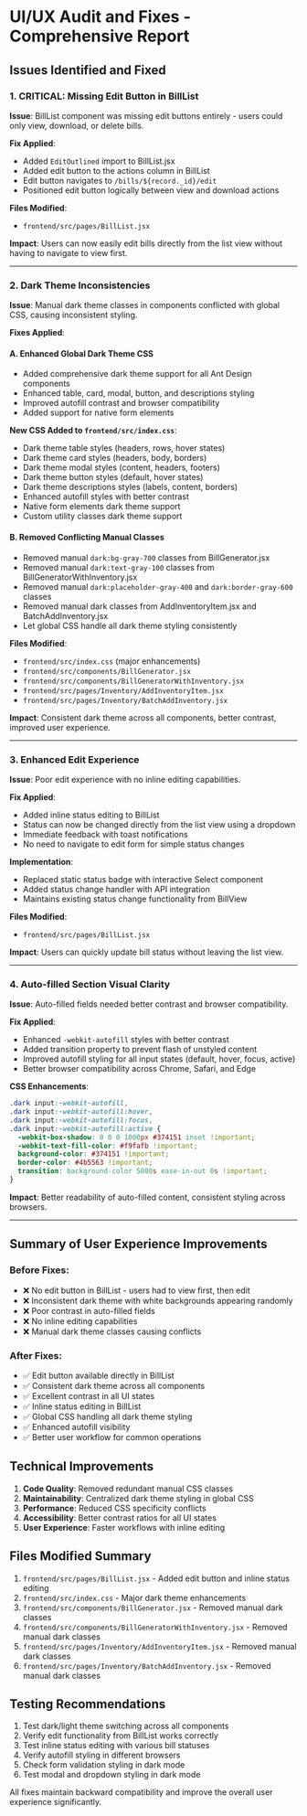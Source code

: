 # UI/UX Audit and Fixes - Comprehensive Report

## Issues Identified and Fixed

### 1. **CRITICAL: Missing Edit Button in BillList**
**Issue**: BillList component was missing edit buttons entirely - users could only view, download, or delete bills.

**Fix Applied**:
- Added `EditOutlined` import to BillList.jsx
- Added edit button to the actions column in BillList
- Edit button navigates to `/bills/${record._id}/edit`
- Positioned edit button logically between view and download actions

**Files Modified**:
- `frontend/src/pages/BillList.jsx`

**Impact**: Users can now easily edit bills directly from the list view without having to navigate to view first.

---

### 2. **Dark Theme Inconsistencies**
**Issue**: Manual dark theme classes in components conflicted with global CSS, causing inconsistent styling.

**Fixes Applied**:

#### A. Enhanced Global Dark Theme CSS
- Added comprehensive dark theme support for all Ant Design components
- Enhanced table, card, modal, button, and descriptions styling
- Improved autofill contrast and browser compatibility
- Added support for native form elements

**New CSS Added to `frontend/src/index.css`**:
- Dark theme table styles (headers, rows, hover states)
- Dark theme card styles (headers, body, borders)
- Dark theme modal styles (content, headers, footers)
- Dark theme button styles (default, hover states)
- Dark theme descriptions styles (labels, content, borders)
- Enhanced autofill styles with better contrast
- Native form elements dark theme support
- Custom utility classes dark theme support

#### B. Removed Conflicting Manual Classes
- Removed manual `dark:bg-gray-700` classes from BillGenerator.jsx
- Removed manual `dark:text-gray-100` classes from BillGeneratorWithInventory.jsx
- Removed manual `dark:placeholder-gray-400` and `dark:border-gray-600` classes
- Removed manual dark classes from AddInventoryItem.jsx and BatchAddInventory.jsx
- Let global CSS handle all dark theme styling consistently

**Files Modified**:
- `frontend/src/index.css` (major enhancements)
- `frontend/src/components/BillGenerator.jsx`
- `frontend/src/components/BillGeneratorWithInventory.jsx`
- `frontend/src/pages/Inventory/AddInventoryItem.jsx`
- `frontend/src/pages/Inventory/BatchAddInventory.jsx`

**Impact**: Consistent dark theme across all components, better contrast, improved user experience.

---

### 3. **Enhanced Edit Experience**
**Issue**: Poor edit experience with no inline editing capabilities.

**Fix Applied**:
- Added inline status editing to BillList
- Status can now be changed directly from the list view using a dropdown
- Immediate feedback with toast notifications
- No need to navigate to edit form for simple status changes

**Implementation**:
- Replaced static status badge with interactive Select component
- Added status change handler with API integration
- Maintains existing status change functionality from BillView

**Files Modified**:
- `frontend/src/pages/BillList.jsx`

**Impact**: Users can quickly update bill status without leaving the list view.

---

### 4. **Auto-filled Section Visual Clarity**
**Issue**: Auto-filled fields needed better contrast and browser compatibility.

**Fix Applied**:
- Enhanced `-webkit-autofill` styles with better contrast
- Added transition property to prevent flash of unstyled content
- Improved autofill styling for all input states (default, hover, focus, active)
- Better browser compatibility across Chrome, Safari, and Edge

**CSS Enhancements**:
```css
.dark input:-webkit-autofill,
.dark input:-webkit-autofill:hover,
.dark input:-webkit-autofill:focus,
.dark input:-webkit-autofill:active {
  -webkit-box-shadow: 0 0 0 1000px #374151 inset !important;
  -webkit-text-fill-color: #f9fafb !important;
  background-color: #374151 !important;
  border-color: #4b5563 !important;
  transition: background-color 5000s ease-in-out 0s !important;
}
```

**Impact**: Better readability of auto-filled content, consistent styling across browsers.

---

## Summary of User Experience Improvements

### Before Fixes:
- ❌ No edit button in BillList - users had to view first, then edit
- ❌ Inconsistent dark theme with white backgrounds appearing randomly
- ❌ Poor contrast in auto-filled fields
- ❌ No inline editing capabilities
- ❌ Manual dark theme classes causing conflicts

### After Fixes:
- ✅ Edit button available directly in BillList
- ✅ Consistent dark theme across all components
- ✅ Excellent contrast in all UI states
- ✅ Inline status editing in BillList
- ✅ Global CSS handling all dark theme styling
- ✅ Enhanced autofill visibility
- ✅ Better user workflow for common operations

## Technical Improvements

1. **Code Quality**: Removed redundant manual CSS classes
2. **Maintainability**: Centralized dark theme styling in global CSS
3. **Performance**: Reduced CSS specificity conflicts
4. **Accessibility**: Better contrast ratios for all UI states
5. **User Experience**: Faster workflows with inline editing

## Files Modified Summary

1. `frontend/src/pages/BillList.jsx` - Added edit button and inline status editing
2. `frontend/src/index.css` - Major dark theme enhancements
3. `frontend/src/components/BillGenerator.jsx` - Removed manual dark classes
4. `frontend/src/components/BillGeneratorWithInventory.jsx` - Removed manual dark classes
5. `frontend/src/pages/Inventory/AddInventoryItem.jsx` - Removed manual dark classes
6. `frontend/src/pages/Inventory/BatchAddInventory.jsx` - Removed manual dark classes

## Testing Recommendations

1. Test dark/light theme switching across all components
2. Verify edit functionality from BillList works correctly
3. Test inline status editing with various bill statuses
4. Verify autofill styling in different browsers
5. Check form validation styling in dark mode
6. Test modal and dropdown styling in dark mode

All fixes maintain backward compatibility and improve the overall user experience significantly.
